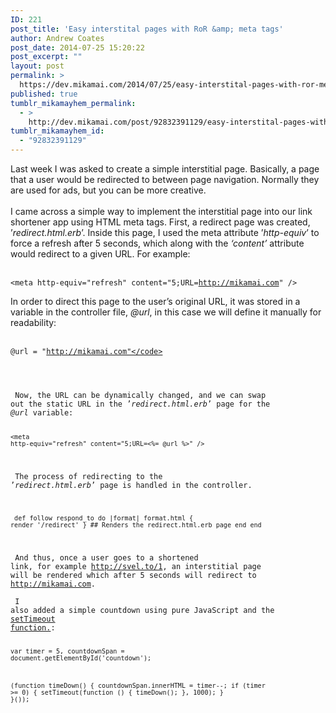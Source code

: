 ```yaml
---
ID: 221
post_title: 'Easy interstital pages with RoR &amp; meta tags'
author: Andrew Coates
post_date: 2014-07-25 15:20:22
post_excerpt: ""
layout: post
permalink: >
  https://dev.mikamai.com/2014/07/25/easy-interstital-pages-with-ror-meta-tags/
published: true
tumblr_mikamayhem_permalink:
  - >
    http://dev.mikamai.com/post/92832391129/easy-interstital-pages-with-ror-meta-tags
tumblr_mikamayhem_id:
  - "92832391129"
---
```

Last week I was asked to create a simple interstitial page. Basically, a page that a user would be redirected to between page navigation. Normally they are used for ads, but you can be more creative.
<br /><br />
I came across a simple way to implement the interstitial page into our link shortener app using HTML meta tags. First, a redirect page was created, &rsquo;<i>redirect.html.erb</i>&rsquo;. Inside this page, I used the meta attribute &rsquo;<i>http-equiv</i>&rsquo; to force a refresh after 5 seconds, which along with the <i>&lsquo;content&rsquo;</i> attribute would redirect to a given URL. For example:
<br /><br /><pre><code>&lt;meta http-equiv="refresh" content="5;URL=http://mikamai.com" /&gt;</code></pre>
In order to direct this page to the user&rsquo;s original URL, it was stored in a variable in the controller file, <i>@url</i>, in this case we will define it manually for readability:
<br /><br /><pre><code>@url = "http://mikamai.com"</code></pre>
<br /><br />
Now, the URL can be dynamically changed, and we can swap out the static URL in the &rsquo;<i>redirect.html.erb</i>&rsquo; page for the <i>@url</i> variable:
<br /><br /><pre><code>&lt;meta http-equiv="refresh" content="5;URL=&lt;%= @url %&gt;" /&gt;
</code></pre>
<br /><br />
The process of redirecting to the &rsquo;<i>redirect.html.erb</i>&rsquo; page is handled in the controller.
<br /><br /><pre><code>
def follow
      respond_to do |format|
        format.html { render '/redirect' }  ## Renders the redirect.html.erb page
      end
 end
</code></pre>
<br /><br />
And thus, once a user goes to a shortened link, for example <a href="http://svel.to/1">http://svel.to/1</a>,  an interstitial page will be rendered which after 5 seconds will redirect to <a href="http://mikamai.com">http://mikamai.com</a>.
<br /><br />
I also added a simple countdown using pure JavaScript and the <a href="http://www.w3schools.com/jsref/met_win_settimeout.asp">setTimeout function.</a>:
<br /><br /><pre><code>var timer = 5,
countdownSpan = document.getElementById('countdown');

(function timeDown() {
    countdownSpan.innerHTML = timer--;
    if (timer &gt;= 0) {
        setTimeout(function () {
            timeDown();
        }, 1000);
    }
}());</code></pre>